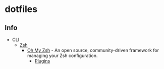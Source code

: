 # dotfiles

## Info
* CLI
    * [Zsh](https://github.com/zsh-users/zsh)
        * [Oh My Zsh](https://github.com/robbyrussell/oh-my-zsh) - An open source, community-driven framework for managing your Zsh configuration.
            * [Plugins](https://github.com/jaysonesmith/dotfiles/blob/master/.zshrc#L9)
